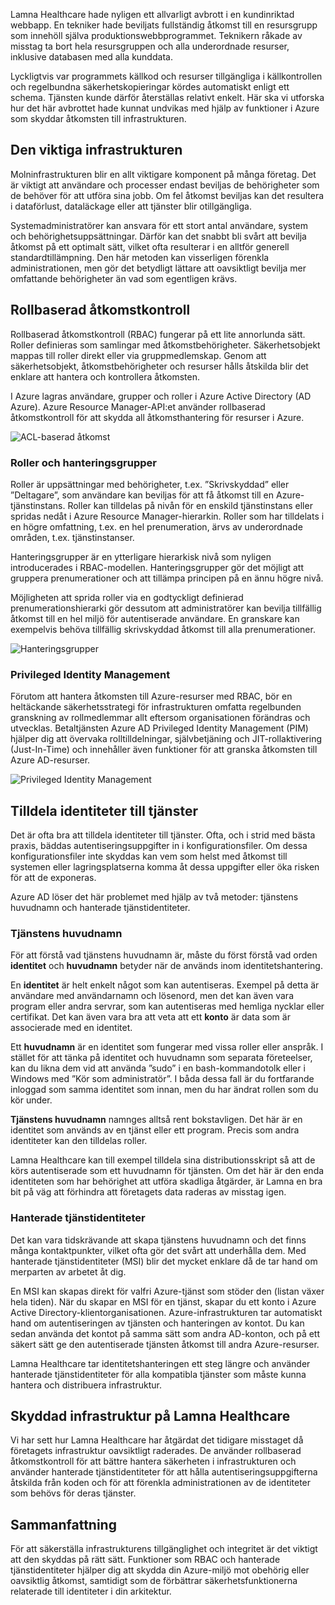 Lamna Healthcare hade nyligen ett allvarligt avbrott i en kundinriktad webbapp. En tekniker hade beviljats fullständig åtkomst till en resursgrupp som innehöll själva produktionswebbprogrammet. Teknikern råkade av misstag ta bort hela resursgruppen och alla underordnade resurser, inklusive databasen med alla kunddata. 

Lyckligtvis var programmets källkod och resurser tillgängliga i källkontrollen och regelbundna säkerhetskopieringar kördes automatiskt enligt ett schema. Tjänsten kunde därför återställas relativt enkelt. Här ska vi utforska hur det här avbrottet hade kunnat undvikas med hjälp av funktioner i Azure som skyddar åtkomsten till infrastrukturen.

## <a name="criticality-of-infrastructure"></a>Den viktiga infrastrukturen

Molninfrastrukturen blir en allt viktigare komponent på många företag. Det är viktigt att användare och processer endast beviljas de behörigheter som de behöver för att utföra sina jobb. Om fel åtkomst beviljas kan det resultera i dataförlust, dataläckage eller att tjänster blir otillgängliga. 

Systemadministratörer kan ansvara för ett stort antal användare, system och behörighetsuppsättningar. Därför kan det snabbt bli svårt att bevilja åtkomst på ett optimalt sätt, vilket ofta resulterar i en alltför generell standardtillämpning. Den här metoden kan visserligen förenkla administrationen, men gör det betydligt lättare att oavsiktligt bevilja mer omfattande behörigheter än vad som egentligen krävs.

## <a name="role-based-access-control"></a>Rollbaserad åtkomstkontroll

Rollbaserad åtkomstkontroll (RBAC) fungerar på ett lite annorlunda sätt. Roller definieras som samlingar med åtkomstbehörigheter. Säkerhetsobjekt mappas till roller direkt eller via gruppmedlemskap. Genom att säkerhetsobjekt, åtkomstbehörigheter och resurser hålls åtskilda blir det enklare att hantera och kontrollera åtkomsten.

I Azure lagras användare, grupper och roller i Azure Active Directory (AD Azure). Azure Resource Manager-API:et använder rollbaserad åtkomstkontroll för att skydda all åtkomsthantering för resurser i Azure.

![ACL-baserad åtkomst](../media-draft/ACL_Based_Access.png)

<!-- ![Role-based access control](../media-draft/Role_Based_Access.png)
 -->

### <a name="roles-and-management-groups"></a>Roller och hanteringsgrupper

Roller är uppsättningar med behörigheter, t.ex. ”Skrivskyddad” eller ”Deltagare”, som användare kan beviljas för att få åtkomst till en Azure-tjänstinstans. Roller kan tilldelas på nivån för en enskild tjänstinstans eller spridas nedåt i Azure Resource Manager-hierarkin. Roller som har tilldelats i en högre omfattning, t.ex. en hel prenumeration, ärvs av underordnade områden, t.ex. tjänstinstanser. 

Hanteringsgrupper är en ytterligare hierarkisk nivå som nyligen introducerades i RBAC-modellen. Hanteringsgrupper gör det möjligt att gruppera prenumerationer och att tillämpa principen på en ännu högre nivå.

Möjligheten att sprida roller via en godtyckligt definierad prenumerationshierarki gör dessutom att administratörer kan bevilja tillfällig åtkomst till en hel miljö för autentiserade användare. En granskare kan exempelvis behöva tillfällig skrivskyddad åtkomst till alla prenumerationer.

![Hanteringsgrupper](../media-draft/management_groups.png)

### <a name="privileged-identity-management"></a>Privileged Identity Management

Förutom att hantera åtkomsten till Azure-resurser med RBAC, bör en heltäckande säkerhetsstrategi för infrastrukturen omfatta regelbunden granskning av rollmedlemmar allt eftersom organisationen förändras och utvecklas. Betaltjänsten Azure AD Privileged Identity Management (PIM) hjälper dig att övervaka rolltilldelningar, självbetjäning och JIT-rollaktivering (Just-In-Time) och innehåller även funktioner för att granska åtkomsten till Azure AD-resurser.

![Privileged Identity Management](../media-draft/PIM_Dashboard.PNG)

## <a name="providing-identities-to-services"></a>Tilldela identiteter till tjänster

Det är ofta bra att tilldela identiteter till tjänster. Ofta, och i strid med bästa praxis, bäddas autentiseringsuppgifter in i konfigurationsfiler. Om dessa konfigurationsfiler inte skyddas kan vem som helst med åtkomst till systemen eller lagringsplatserna komma åt dessa uppgifter eller öka risken för att de exponeras.

Azure AD löser det här problemet med hjälp av två metoder: tjänstens huvudnamn och hanterade tjänstidentiteter.

### <a name="service-principals"></a>Tjänstens huvudnamn

För att förstå vad tjänstens huvudnamn är, måste du först förstå vad orden **identitet** och **huvudnamn** betyder när de används inom identitetshantering.

En **identitet** är helt enkelt något som kan autentiseras. Exempel på detta är användare med användarnamn och lösenord, men det kan även vara program eller andra servrar, som kan autentiseras med hemliga nycklar eller certifikat. Det kan även vara bra att veta att ett **konto** är data som är associerade med en identitet.

Ett **huvudnamn** är en identitet som fungerar med vissa roller eller anspråk. I stället för att tänka på identitet och huvudnamn som separata företeelser, kan du likna dem vid att använda ”sudo” i en bash-kommandotolk eller i Windows med ”Kör som administratör”. I båda dessa fall är du fortfarande inloggad som samma identitet som innan, men du har ändrat rollen som du kör under.

**Tjänstens huvudnamn** namnges alltså rent bokstavligen. Det här är en identitet som används av en tjänst eller ett program. Precis som andra identiteter kan den tilldelas roller. 

Lamna Healthcare kan till exempel tilldela sina distributionsskript så att de körs autentiserade som ett huvudnamn för tjänsten. Om det här är den enda identiteten som har behörighet att utföra skadliga åtgärder, är Lamna en bra bit på väg att förhindra att företagets data raderas av misstag igen.

### <a name="managed-service-identities"></a>Hanterade tjänstidentiteter

Det kan vara tidskrävande att skapa tjänstens huvudnamn och det finns många kontaktpunkter, vilket ofta gör det svårt att underhålla dem. Med hanterade tjänstidentiteter (MSI) blir det mycket enklare då de tar hand om merparten av arbetet åt dig. 

En MSI kan skapas direkt för valfri Azure-tjänst som stöder den (listan växer hela tiden). När du skapar en MSI för en tjänst, skapar du ett konto i Azure Active Directory-klientorganisationen. Azure-infrastrukturen tar automatiskt hand om autentiseringen av tjänsten och hanteringen av kontot. Du kan sedan använda det kontot på samma sätt som andra AD-konton, och på ett säkert sätt ge den autentiserade tjänsten åtkomst till andra Azure-resurser.

Lamna Healthcare tar identitetshanteringen ett steg längre och använder hanterade tjänstidentiteter för alla kompatibla tjänster som måste kunna hantera och distribuera infrastruktur.

## <a name="infrastructure-protection-at-lamna-healthcare"></a>Skyddad infrastruktur på Lamna Healthcare

Vi har sett hur Lamna Healthcare har åtgärdat det tidigare misstaget då företagets infrastruktur oavsiktligt raderades. De använder rollbaserad åtkomstkontroll för att bättre hantera säkerheten i infrastrukturen och använder hanterade tjänstidentiteter för att hålla autentiseringsuppgifterna åtskilda från koden och för att förenkla administrationen av de identiteter som behövs för deras tjänster.

## <a name="summary"></a>Sammanfattning

För att säkerställa infrastrukturens tillgänglighet och integritet är det viktigt att den skyddas på rätt sätt. Funktioner som RBAC och hanterade tjänstidentiteter hjälper dig att skydda din Azure-miljö mot obehörig eller oavsiktlig åtkomst, samtidigt som de förbättrar säkerhetsfunktionerna relaterade till identiteter i din arkitektur.